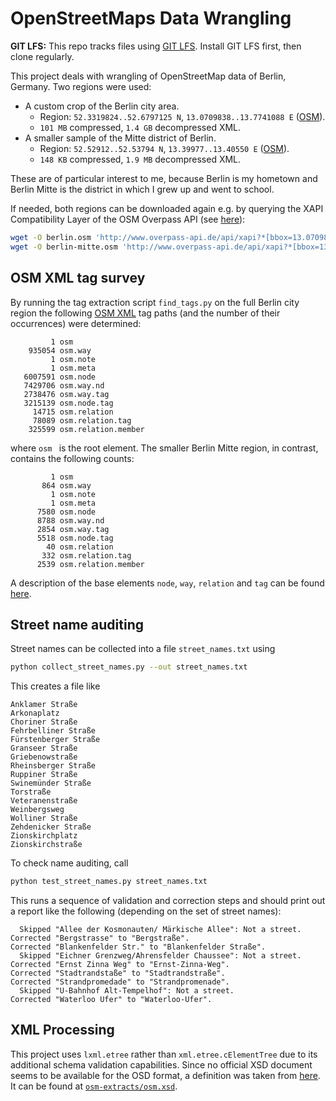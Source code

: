 # OpenStreetMaps Data Wrangling

**GIT LFS:** This repo tracks files using [GIT LFS](https://git-lfs.github.com/). Install GIT LFS first, then clone regularly.

This project deals with wrangling of OpenStreetMap data of Berlin, Germany.
Two regions were used:

* A custom crop of the Berlin city area.
    * Region: `52.3319824..52.6797125 N`, `13.0709838..13.7741088 E` ([OSM](http://www.openstreetmap.org/#map=11/52.5062/13.4222)).
    * `101 MB` compressed, `1.4 GB` decompressed XML.
* A smaller sample of the Mitte district of Berlin.
    * Region: `52.52912..52.53794 N`, `13.39977..13.40550 E` ([OSM](http://www.openstreetmap.org/#map=17/52.53110/13.40201)).
    * `148 KB` compressed, `1.9 MB` decompressed XML.

These are of particular interest to me, because Berlin is my hometown and Berlin Mitte
is the district in which I grew up and went to school.

If needed, both regions can be downloaded again e.g. by querying the XAPI Compatibility Layer
of the OSM Overpass API (see [here](https://wiki.openstreetmap.org/wiki/Overpass_API/XAPI_Compatibility_Layer)):

```bash
wget -O berlin.osm 'http://www.overpass-api.de/api/xapi?*[bbox=13.0709838,52.3319824,13.7741088,52.6797125][@meta][@timeout=3600]'
wget -O berlin-mitte.osm 'http://www.overpass-api.de/api/xapi?*[bbox=13.39977,52.52912,13.40550,52.53794][@meta]'
```

## OSM XML tag survey

By running the tag extraction script `find_tags.py` on the full Berlin city region the
following [OSM XML](http://wiki.openstreetmap.org/wiki/OSM_XML) tag paths (and the number of their occurrences) were determined:

```
         1 osm
    935054 osm.way
         1 osm.note
         1 osm.meta
   6007591 osm.node
   7429706 osm.way.nd
   2738476 osm.way.tag
   3215139 osm.node.tag
     14715 osm.relation
     78089 osm.relation.tag
    325599 osm.relation.member
```

where `osm ` is the root element.
The smaller Berlin Mitte region, in contrast, contains the following counts:

```
         1 osm
       864 osm.way
         1 osm.note
         1 osm.meta
      7580 osm.node
      8788 osm.way.nd
      2854 osm.way.tag
      5518 osm.node.tag
        40 osm.relation
       332 osm.relation.tag
      2539 osm.relation.member
```

A description of the base elements `node`, `way`, `relation` and `tag`
can be found [here](http://wiki.openstreetmap.org/wiki/Elements).

## Street name auditing

Street names can be collected into a file `street_names.txt` using

```bash
python collect_street_names.py --out street_names.txt
```

This creates a file like

```text
Anklamer Straße
Arkonaplatz
Choriner Straße
Fehrbelliner Straße
Fürstenberger Straße
Granseer Straße
Griebenowstraße
Rheinsberger Straße
Ruppiner Straße
Swinemünder Straße
Torstraße
Veteranenstraße
Weinbergsweg
Wolliner Straße
Zehdenicker Straße
Zionskirchplatz
Zionskirchstraße
```

To check name auditing, call

```bash
python test_street_names.py street_names.txt
```

This runs a sequence of validation and correction steps and should print out a report like the following
(depending on the set of street names):

```
  Skipped "Allee der Kosmonauten/ Märkische Allee": Not a street.
Corrected "Bergstrasse" to "Bergstraße".
Corrected "Blankenfelder Str." to "Blankenfelder Straße".
  Skipped "Eichner Grenzweg/Ahrensfelder Chaussee": Not a street.
Corrected "Ernst Zinna Weg" to "Ernst-Zinna-Weg".
Corrected "Stadtrandstaße" to "Stadtrandstraße".
Corrected "Strandpromedade" to "Strandpromenade".
  Skipped "U-Bahnhof Alt-Tempelhof": Not a street.
Corrected "Waterloo Ufer" to "Waterloo-Ufer".
```

## XML Processing

This project uses `lxml.etree` rather than `xml.etree.cElementTree`
due to its additional schema validation capabilities.
Since no official XSD document seems to be available for
the OSD format, a definition was taken from [here](https://gist.github.com/simon04/24ac9e9b1d0ce3c6655c1ffb2329ebc7).
It can be found at [`osm-extracts/osm.xsd`](osm-extracts/osm.xsd).
